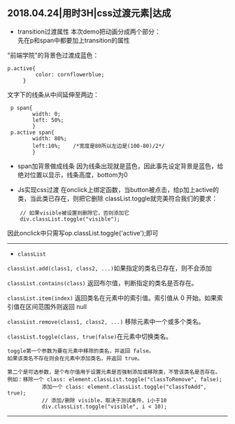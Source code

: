 <!-- 日期、学习用时、学习目标、是否达成 -->
2018.04.24|用时3H|css过渡元素|达成
---
<!-- 学的哪些比较透彻，说说自己的理解 -->
- transition过渡属性
本次demo把动画分成两个部分：   
先在p和span中都要加上transition的属性   

 "前端学院"的背景色过渡成蓝色：
 ```
 p.active{
          color: cornflowerblue;
      }
  ```  
 文字下的线条从中间延伸至两边：  
```
 p span{
        width: 0;
        left: 50%;
        }
 p.active span{
        width: 80%;
        left:10%;    /*宽度是80所以左边是(100-80)/2*/
        }
```
- span加背景做成线条
因为线条出现就是蓝色，因此事先设定背景是蓝色，给绝对位置以显示，线条高度，bottom为0

- Js实现css过渡
在onclick上绑定函数，当button被点击，给p加上active的类，当此类已存在，则把它删除
classList.toggle就完美符合我们的要求：  
```
    // 如果visible被设置则删除它，否则添加它
    div.classList.toggle("visible");
```
因此onclick中只需写op.classList.toggle('active');即可

---
<!-- 哪些了解了一些，还需要继续深入阅读 -->
- `classList`

`classList.add(class1, class2, ...)`如果指定的类名已存在，则不会添加  

`classList.contains(class)`	返回布尔值，判断指定的类名是否存在。  

`classList.item(index)`	返回类名在元素中的索引值。索引值从 0 开始。如果索引值在区间范围外则返回 null  

`classList.remove(class1, class2, ...)`	移除元素中一个或多个类名。  

`classList.toggle(class, true|false)`在元素中切换类名。  

    toggle第一个参数为要在元素中移除的类名，并返回 false。 
    如果该类名不存在则会在元素中添加类名，并返回 true。 

    第二个是可选参数，是个布尔值用于设置元素是否强制添加或移除类，不管该类名是否存在。
    例如：移除一个 class: element.classList.toggle("classToRemove", false); 
               添加一个 class: element.classList.toggle("classToAdd", true);
               // 添加/删除 visible，取决于测试条件，i小于10
               div.classList.toggle("visible", i < 10);
               
---
<!-- 哪些学习了之后还有疑问，记录下问题，待解决 -->